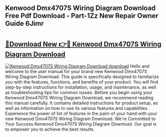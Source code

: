 ## Kenwood Dmx4707S Wiring Diagram Download Free Pdf Download - Part-1Zz New Repair Owner Guide 6Jimr

# <h2><a href="http://dfnciu.blite.top/?on=Kenwood+Dmx4707S+Wiring+Diagram+Download">🔗Download New 👉🔴 Kenwood Dmx4707S Wiring Diagram Download</a></h2>

[![Kenwood Dmx4707S Wiring Diagram Download download](https://i.imgur.com/lujVjoI.png)](http://dfnciu.blite.top/?on=Kenwood+Dmx4707S+Wiring+Diagram+Download)
Hello and welcome to the user manual for your brand new Kenwood Dmx4707S Wiring Diagram Download. This guide is specifically designed to familiarize you with the features, functions, and benefits of your product. You will find step-by-step instructions for installation, usage, and maintenance, as well as troubleshooting tips for common issues. Before you begin using your Kenwood Dmx4707S Wiring Diagram Download, we recommend reading this manual carefully. It contains detailed instructions for product setup, as well as information on how to use its various features and capabilities. Experience the power of list of features in the palm of your hand with your new Kenwood Dmx4707S Wiring Diagram Download. We're Committed to Your Success Kenwood Dmx4707S Wiring Diagram Download. Our goal is to empower you to achieve the best results.
